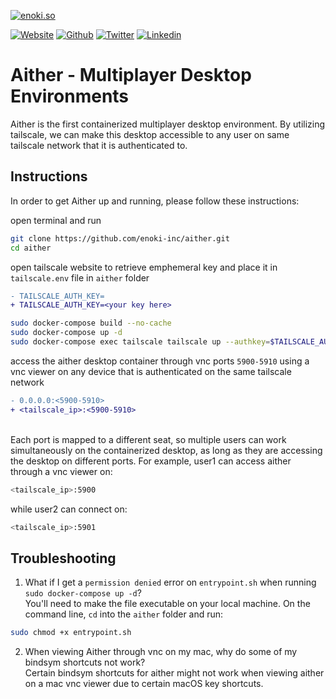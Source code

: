[![enoki.so](https://github.com/enoki-inc/alpine-sway-docker/blob/main/gh-landing.png)](https://enoki.so)

[![Website](https://img.shields.io/static/v1.svg?color=FBBC04&labelColor=003E8A&logoColor=ffffff&style=for-the-badge&label=enoki-inc&message=website)](https://enoki.so "check out our landing page!")
[![Github](https://img.shields.io/static/v1.svg?color=FBBC04&labelColor=003E8A&logoColor=ffffff&style=for-the-badge&label=enoki-inc&message=github)](https://github.com/enoki-inc "check out our github!")
[![Twitter](https://img.shields.io/static/v1.svg?color=FBBC04&labelColor=003E8A&logoColor=ffffff&style=for-the-badge&label=enoki-inc&message=twitter)](https://twitter.com/Enoki_Inc "check out our twitter page!")
[![Linkedin](https://img.shields.io/static/v1.svg?color=FBBC04&labelColor=003E8A&logoColor=ffffff&style=for-the-badge&label=enoki-inc&message=linkedin)](https://linkedin.com/company/enoki-inc/ "check out our linkedin page!")

# Aither - Multiplayer Desktop Environments

Aither is the first containerized multiplayer desktop environment. By utilizing tailscale, we can make this desktop accessible to any user on same tailscale network that it is authenticated to.

## Instructions

In order to get Aither up and running, please follow these instructions:

open terminal and run 
```bash
git clone https://github.com/enoki-inc/aither.git
cd aither
```````
open tailscale website to retrieve emphemeral key and place it in `tailscale.env` file in `aither` folder
```diff
- TAILSCALE_AUTH_KEY=
+ TAILSCALE_AUTH_KEY=<your key here>
```
```bash
sudo docker-compose build --no-cache
sudo docker-compose up -d
sudo docker-compose exec tailscale tailscale up --authkey=$TAILSCALE_AUTH_KEY
`````
access the aither desktop container through vnc ports `5900-5910` using a vnc viewer on any device that is authenticated on the same tailscale network
```diff
- 0.0.0.0:<5900-5910>
+ <tailscale_ip>:<5900-5910>
```
\
Each port is mapped to a different seat, so multiple users can work simultaneously on the containerized desktop, as long as they are accessing the desktop on different ports. For example, user1 can access aither through a vnc viewer on:
```bash
<tailscale_ip>:5900
`````
while user2 can connect on: 
```bash
<tailscale_ip>:5901
`````

## Troubleshooting

1) What if I get a `permission denied` error on `entrypoint.sh` when running `sudo docker-compose up -d`? \
You'll need to make the file executable on your local machine. On the command line, `cd` into the `aither` folder and run: 
```bash
sudo chmod +x entrypoint.sh
`````
2) When viewing Aither through vnc on my mac, why do some of my bindsym shortcuts not work? \
Certain bindsym shortcuts for aither might not work when viewing aither on a mac vnc viewer due to certain macOS key shortcuts.
